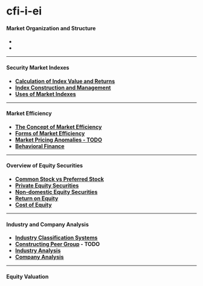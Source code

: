 # cfi-i-ei

#### Market Organization and Structure
-
-

---
#### Security Market Indexes
- **[Calculation of Index Value and Returns](https://github.com/Mike-Vilms/cfi-i-ei/blob/main/Calculation-of-Index-Value-and-Returns.md)**
- **[Index Construction and Management](https://github.com/Mike-Vilms/cfi-i-ei/blob/main/Index-Construction-and-Management.md)**
- **[Uses of Market Indexes](#1123)**
---
#### Market Efficiency
- **[The Concept of Market Efficiency](https://github.com/Mike-Vilms/cfi-i-ei/blob/main/The-Concept-of-Market-Efficiency.md)**
- **[Forms of Market Efficiency](https://github.com/Mike-Vilms/cfi-i-ei/blob/main/Forms-of-Market-Efficiency.md)**
- **[Market Pricing Anomalies - TODO](https://github.com/Mike-Vilms/cfi-i-ei/blob/main/Market-Pricing-Anomalies.md)**
- **[Behavioral Finance](https://github.com/Mike-Vilms/cfi-i-ei/blob/main/Behavioral-Finance.md)**
---
#### Overview of Equity Securities
- **[Common Stock vs Preferred Stock](https://github.com/Mike-Vilms/cfi-i-ei/blob/main/Common-Stock-vs-Preferred-Stock.md)**
- **[Private Equity Securities](https://github.com/Mike-Vilms/cfi-i-ei/blob/main/Private-Equity-Securities.md)**
- **[Non-domestic Equity Securities](https://github.com/Mike-Vilms/cfi-i-ei/blob/main/Non-domestic-Equity-Securities.md)**
- **[Return on Equity](https://github.com/Mike-Vilms/cfi-i-ei/blob/main/Return-on-Equity.md)**
- **[Cost of Equity](https://github.com/Mike-Vilms/cfi-i-ei/blob/main/Cost-of-Equity.md)**
---
#### Industry and Company Analysis
- **[Industry Classification Systems](https://github.com/Mike-Vilms/cfi-i-ei/blob/main/Industry-Classification-Systems.md)**
- **[Constructing Peer Group](https://github.com/Mike-Vilms/cfi-i-ei/blob/main/Constructing-Peer-Group.md) - TODO**
- **[Industry Analysis](https://github.com/Mike-Vilms/cfi-i-ei/blob/main/Industry-Analysis.md)**
- **[Company Analysis](https://github.com/Mike-Vilms/cfi-i-ei/blob/main/Company-Analysis.md)**
---
#### Equity Valuation
